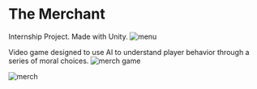 # The Merchant
Internship Project. Made with Unity.
![menu](https://github.com/Kuriboss/TheMerchant/assets/78835067/9abac84b-b197-496b-8cfd-cdc803a1eda0)

Video game designed to use AI to understand player behavior through a series of moral choices.
![merch game](https://github.com/Kuriboss/TheMerchant/assets/78835067/5d8b4c71-94d9-4337-a404-45f09cfaabcd)

![merch](https://github.com/Kuriboss/TheMerchant/assets/78835067/c37a916c-2fb4-4958-92a1-59491d07a993)
